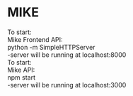 # MIKE
To start:
<br> Mike Frontend API:
<br>
python -m SimpleHTTPServer
<br>
-server will be running at localhost:8000
<br>
To start:
<br>
Mike API:
<br>
npm start
<br>
-server will be running at localhost:3000
